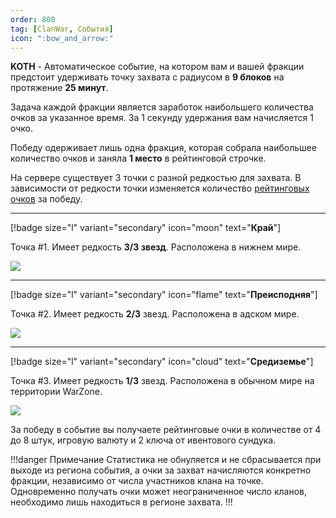 ```yaml
---
order: 800
tag: [ClanWar, События]
icon: ":bow_and_arrow:"
---
```

**KOTH** - Автоматическое событие, на котором вам и вашей фракции предстоит удерживать точку захвата с радиусом в **9 блоков** на протяжение **25 минут**.

Задача каждой фракции является заработок наибольшего количества очков за указанное время. За 1 секунду удержания вам начисляется 1 очко. 

Победу одерживает лишь одна фракция, которая собрала наибольшее количество очков и заняла **1 место** в рейтинговой строчке.

На сервере существует 3 точки с разной редкостью для захвата. В зависимости от редкости точки изменяется количество [рейтинговых очков](https://wiki.warmine.ru/minigames/clanwar/система-фракций/клановые-очки/) за победу. 

--------------
[!badge size="l" variant="secondary" icon="moon" text="**Край**"]

Точка #1. Имеет редкость **3/3 звезд**. Расположена в нижнем мире. 

![](https://imgur.com/8JrHdDo.png)

--------------
[!badge size="l" variant="secondary" icon="flame" text="**Преисподняя**"]

Точка #2. Имеет редкость **2/3** звезд. Расположена в адском мире. 

![](https://imgur.com/sDtnbw8.png)

--------------
[!badge size="l" variant="secondary" icon="cloud" text="**Средиземье**"]

Точка #3. Имеет редкость **1/3** звезд. Расположена в обычном мире на территории WarZone.

![](https://imgur.com/IEcXpTG.png)

За победу в событие вы получаете рейтинговые очки в количестве от 4 до 8 штук, игровую валюту и 2 ключа от ивентового сундука. 

!!!danger Примечание
Статистика не обнуляется и не сбрасывается при выходе из региона события, а очки за захват начисляются конкретно фракции, независимо от числа участников клана на точке. Одновременно получать очки может неограниченное число кланов, необходимо лишь находиться в регионе захвата.
!!! 
